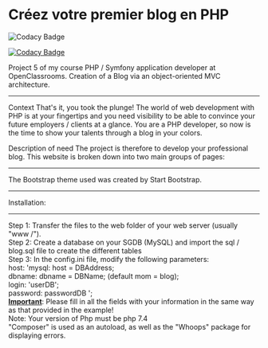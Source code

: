 # Créez votre premier blog en PHP
![Codacy Badge](https://app.codacy.com/project/badge/Grade/40bc74ce39cd4c359facfea4abccafb6?branch=develop)

[![Codacy Badge](https://api.codacy.com/project/badge/Grade/7d1ab7ae8a544209b8d85f7cf4aadb77)](https://app.codacy.com/manual/Marc-Alban/Creez-votre-premier-blog-en-PHP?utm_source=github.com&utm_medium=referral&utm_content=Marc-Alban/Creez-votre-premier-blog-en-PHP&utm_campaign=Badge_Grade_Settings)

Project 5 of my course PHP / Symfony application developer at OpenClassrooms. Creation of a Blog via an object-oriented MVC architecture.

-------------------------------------------------- -------------------------------------------------- -------------------------------------------------- -----------------------------

Context
That's it, you took the plunge! The world of web development with PHP is at your fingertips and you need visibility to be able to convince your future employers / clients at a glance. You are a PHP developer, so now is the time to show your talents through a blog in your colors.

Description of need
The project is therefore to develop your professional blog. This website is broken down into two main groups of pages:

-------------------------------------------------- -------------------------------------------------- -------------------------------------------------- -------------------------
The Bootstrap theme used was created by Start Bootstrap.
<hr>
Installation:
<hr>
Step 1: Transfer the files to the web folder of your web server (usually "www /").<br>
Step 2: Create a database on your SGDB (MySQL) and import the sql / blog.sql file to create the different tables<br>
Step 3: In the config.ini file, modify the following parameters:<br>
host: 'mysql: host = DBAddress;<br>
dbname: dbname = DBName; (default mom = blog);<br>
login: 'userDB';<br>
password: passwordDB ';<br>
<b><u>Important</u></b>: Please fill in all the fields with your information in the same way as that provided in the example!<br>
Note: Your version of Php must be php 7.4<br>
"Composer" is used as an autoload, as well as the "Whoops" package for displaying errors.<br>
